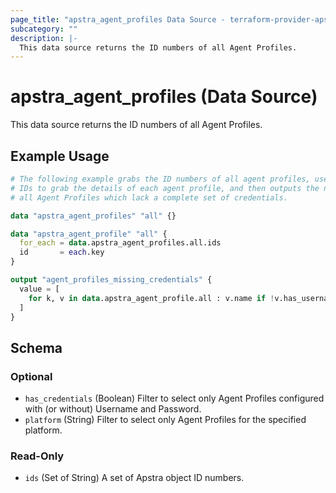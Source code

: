 ```yaml
---
page_title: "apstra_agent_profiles Data Source - terraform-provider-apstra"
subcategory: ""
description: |-
  This data source returns the ID numbers of all Agent Profiles.
---
```


# apstra_agent_profiles (Data Source)

This data source returns the ID numbers of all Agent Profiles.

## Example Usage

```terraform
# The following example grabs the ID numbers of all agent profiles, uses those
# IDs to grab the details of each agent profile, and then outputs the names of
# all Agent Profiles which lack a complete set of credentials.

data "apstra_agent_profiles" "all" {}

data "apstra_agent_profile" "all" {
  for_each = data.apstra_agent_profiles.all.ids
  id       = each.key
}

output "agent_profiles_missing_credentials" {
  value = [
    for k, v in data.apstra_agent_profile.all : v.name if !v.has_username || !v.has_password
  ]
}
```

<!-- schema generated by tfplugindocs -->
## Schema

### Optional

- `has_credentials` (Boolean) Filter to select only Agent Profiles configured with (or without) Username and Password.
- `platform` (String) Filter to select only Agent Profiles for the specified platform.

### Read-Only

- `ids` (Set of String) A set of Apstra object ID numbers.
